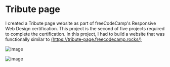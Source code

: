 # Tribute page
I created a Tribute page website as part of freeCodeCamp's Responsive Web Design certification. This project is the second of five projects required to complete the certification. In this project, I had to build a website that was functionally similar to [(https://tribute-page.freecodecamp.rocks/)
](https://tribute-page.freecodecamp.rocks/)

![image](https://user-images.githubusercontent.com/85024854/174450055-c4b61c61-10eb-4e9e-a38b-1c5d4a1cd94c.png)

![image](https://user-images.githubusercontent.com/85024854/174450066-c93e9b3f-2038-495b-a8fc-8179fc280c32.png)
